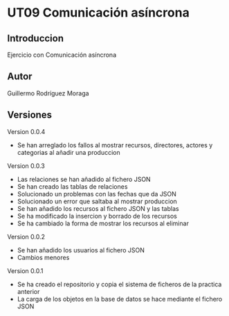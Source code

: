 # UT09 Comunicación asíncrona

## Introduccion

Ejercicio con Comunicación asíncrona

## Autor

Guillermo Rodríguez Moraga

## Versiones

Version 0.0.4
- Se han arreglado los fallos al mostrar recursos, directores, actores y categorias al añadir una produccion

Version 0.0.3
- Las relaciones se han añadido al fichero JSON
- Se han creado las tablas de relaciones
- Solucionado un problemas con las fechas que da JSON
- Solucionado un error que saltaba al mostrar produccion
- Se han añadido los recursos al fichero JSON y las tablas
- Se ha modificado la insercion y borrado de los recursos
- Se ha cambiado la forma de mostrar los recursos al eliminar

Version 0.0.2
- Se han añadido los usuarios al fichero JSON
- Cambios menores

Version 0.0.1
- Se ha creado el repositorio y copia el sistema de ficheros de la practica anterior
- La carga de los objetos en la base de datos se hace mediante el fichero JSON